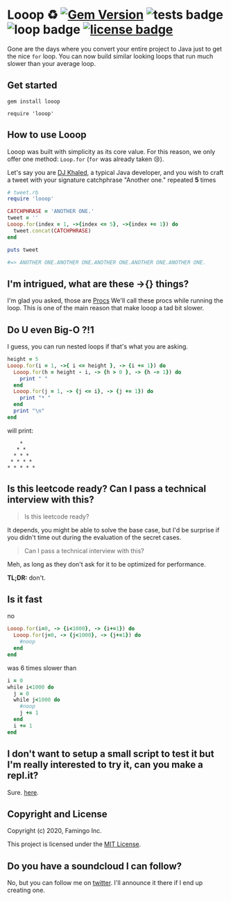 # Looop ♻  [![Gem Version](https://badge.fury.io/rb/looop.svg)](https://badge.fury.io/rb/looop) ![tests badge](https://img.shields.io/badge/Tests-none-brightgreen) ![loop badge](https://img.shields.io/badge/loop-for-brightgreen) [![license badge](https://img.shields.io/badge/License-MIT-blue)](https://github.com/jusleg/looop/blob/master/LICENSE)
Gone are the days where you convert your entire project to Java just to get the nice `for` loop. You can now build similar looking loops that run much slower than your average loop.

## Get started

`gem install looop`

`require 'looop'`

## How to use Looop

Looop was built with simplicity as its core value. For this reason, we only offer one method: `Loop.for` (`for` was already taken 😢).

Let's say you are [DJ Khaled](https://en.wikipedia.org/wiki/DJ_Khaled), a typical Java developer, and you wish to craft a tweet with your signature catchphrase "Another one." repeated **5** times

```ruby
# tweet.rb
require 'looop'

CATCHPHRASE = 'ANOTHER ONE.'
tweet = ''
Looop.for(index = 1, ->{index <= 5}, ->{index += 1}) do
  tweet.concat(CATCHPHRASE)
end

puts tweet

#=> ANOTHER ONE.ANOTHER ONE.ANOTHER ONE.ANOTHER ONE.ANOTHER ONE.
```

## I'm intrigued, what are these ->{} things?

I'm glad you asked, those are [Procs](https://ruby-doc.org/core-2.6/Proc.html) We'll call these procs while running the loop. This is one of the main reason that make looop a tad bit slower.

## Do U even Big-O ?!1

I guess, you can run nested loops if that's what you are asking.

```ruby
height = 5
Looop.for(i = 1, ->{ i <= height }, -> {i += 1}) do
  Looop.for(h = height - i, -> {h > 0 }, -> {h -= 1}) do
    print " "
  end
  Looop.for(j = 1, -> {j <= i}, -> {j += 1}) do
    print "* "
  end
  print "\n"
end
```

will print:

```console
    * 
   * * 
  * * * 
 * * * * 
* * * * * 
```

## Is this leetcode ready? Can I pass a technical interview with this?

> Is this leetcode ready?

It depends, you might be able to solve the base case, but I'd be surprise if you didn't time out during the evaluation of the secret cases.

> Can I pass a technical interview with this?

Meh, as long as they don't ask for it to be optimized for performance. 

**TL;DR:** don't.

## Is it fast

no

```ruby
Looop.for(i=0, -> {i<1000}, -> {i+=1}) do
  Looop.for(j=0, -> {j<1000}, -> {j+=1}) do
    #noop
  end
end
```

was 6 times slower than

```ruby
i = 0
while i<1000 do
  j = 0
  while j<1000 do
    #noop
    j += 1
  end
  i += 1
end
```

## I don't want to setup a small script to test it but I'm really interested to try it, can you make a repl.it?

Sure. [here](https://repl.it/@jusleg/looop).

## Copyright and License
Copyright (c) 2020, Famingo Inc.

This project is licensed under the [MIT License](https://github.com/jusleg/looop/blob/master/LICENSE).

## Do you have a soundcloud I can follow?

No, but you can follow me on [twitter](https://twitter.com/jusleg). I'll announce it there if I end up creating one.

